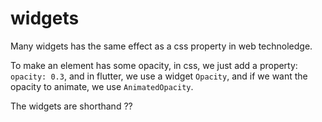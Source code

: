 # widgets

Many widgets has the same effect as a css property in web technoledge.

To make an element has some opacity, in css, we just add a property: `opacity: 0.3`,
and in flutter, we use a widget `Opacity`,
and if we want the opacity to animate, we use `AnimatedOpacity`.

The widgets are shorthand ??
